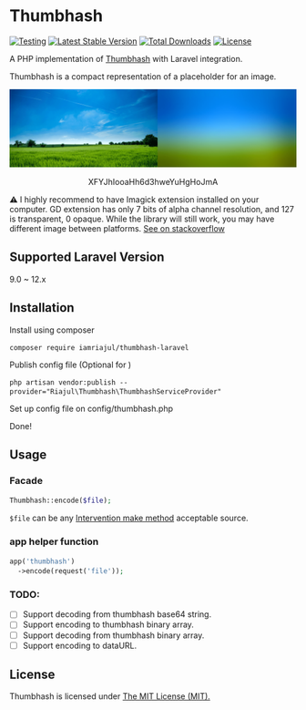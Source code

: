 # Thumbhash

[![Testing](https://github.com/iamriajul/thumbhash-laravel/actions/workflows/testing.yml/badge.svg)](https://github.com/iamriajul/thumbhash-laravel/actions/workflows/testing.yml)
[![Latest Stable Version](https://poser.pugx.org/iamriajul/thumbhash-laravel/v/stable)](https://packagist.org/packages/iamriajul/thumbhash-laravel)
[![Total Downloads](https://poser.pugx.org/iamriajul/thumbhash-laravel/downloads)](https://packagist.org/packages/iamriajul/thumbhash-laravel)
[![License](https://poser.pugx.org/iamriajul/thumbhash-laravel/license)](https://packagist.org/packages/iamriajul/thumbhash-laravel)

A PHP implementation of [Thumbhash](https://github.com/evanw/thumbhash) with Laravel integration.

Thumbhash is a compact representation of a placeholder for an image.

![screenshot](screenshot.png)

<p align="center">XFYJhIooaHh6d3hweYuHgHoJmA</p>

⚠️ I highly recommend to have Imagick extension installed on your computer. GD extension has only 7 bits of alpha channel resolution, and 127 is transparent, 0 opaque. While the library will still work, you may have different image between platforms. [See on stackoverflow](https://stackoverflow.com/questions/41079110/is-it-possible-to-retrieve-the-alpha-value-of-a-pixel-of-a-png-file-in-the-0-255)

## Supported Laravel Version

9.0 ~ 12.x

## Installation

Install using composer

```shell
composer require iamriajul/thumbhash-laravel
```

Publish config file (Optional for )

```shell
php artisan vendor:publish --provider="Riajul\Thumbhash\ThumbhashServiceProvider"
```

Set up config file on config/thumbhash.php

Done!

## Usage

### Facade

```php
Thumbhash::encode($file);
```

`$file` can be any [Intervention make method](https://image.intervention.io/v2/api/make) acceptable source.

### app helper function

```php
app('thumbhash')
  ->encode(request('file'));
```

### TODO:
- [ ] Support decoding from thumbhash base64 string.
- [ ] Support encoding to thumbhash binary array.
- [ ] Support decoding from thumbhash binary array.
- [ ] Support encoding to dataURL.

## License

Thumbhash is licensed under [The MIT License (MIT).](LICENSE.md)
